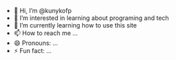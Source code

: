 - 👋 Hi, I’m @kunykofp
- 👀 I’m interested in learning about programing and tech
- 🌱 I’m currently learning how to use this site
- 📫 How to reach me ...
- 😄 Pronouns: ...
- ⚡ Fun fact: ...

<!---
kunykofp/kunykofp is a ✨ special ✨ repository because its `README.md` (this file) appears on your GitHub profile.
You can click the Preview link to take a look at your changes.
--->
